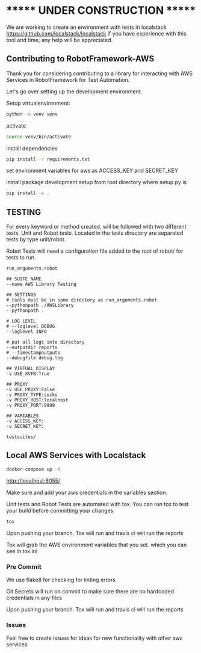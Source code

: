 # ***** UNDER CONSTRUCTION *****

We are working to create an environment with tests in localstack https://github.com/localstack/localstack if you have 
experience with this tool and time, any help will be appreciated.


## Contributing to RobotFramework-AWS

Thank you for considering contributing to a library for interacting with AWS Services in RobotFramework for Test Automation.

Let's go over setting up the development environment.

Setup virtualenvironment:

```sh
python -m venv venv
```

activate

```sh
source venv/bin/activate
```

install dependencies

```sh
pip install -r requirements.txt
```

set environment variables for aws as ACCESS_KEY and SECRET_KEY

install package development setup from root directory where setup.py is

```sh
pip install -e .
```

## TESTING

For every keyword or method created, will be followed with two different tests. Unit and Robot tests.
Located in the tests directory are separated tests by type unit/robot.

Robot Tests will need a configuration file added to the root of robot/ for tests to run.

`run_arguments.robot`

```robotframework
## SUITE NAME
--name AWS Library Testing

## SETTINGS
# tools must be in same directory as run_arguments.robot
--pythonpath ./AWSLibrary
--pythonpath .

# LOG LEVEL
# --loglevel DEBUG
--loglevel INFO

# put all logs into directory
--outputdir reports
# --timestampoutputs
--debugfile debug.log

## VIRTUAL DISPLAY
-v USE_XVFB:True

## PROXY
-v USE_PROXY:False
-v PROXY_TYPE:socks
-v PROXY_HOST:localhost
-v PROXY_PORT:9999

## VARIABLES
-v ACCESS_KEY:
-v SECRET_KEY:

testsuites/
```

## Local AWS Services with Localstack

```sh
docker-compose up -d

```

<http://localhost:8055/>

Make sure and add your aws credentials in the variables section.

Unit tests and Robot Tests are automated with tox. You can run tox to test your build before committing your changes

```sh
tox
```

Upon pushing your branch. Tox will run and travis ci will run the reports

Tox will grab the AWS environment variables that you set. which you can see in tox.ini

### Pre Commit

We use flake8 for checking for linting errors

Git Secrets will run on commit to make sure there are no hardcoded credentials in any files

Upon pushing your branch. Tox will run and travis ci will run the reports

### Issues

Feel free to create issues for ideas for new functionality with other aws services
